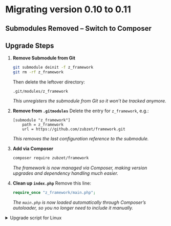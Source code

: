 # Migrating version 0.10 to 0.11
## Submodules Removed – Switch to Composer

## Upgrade Steps

1. **Remove Submodule from Git**
    ```bash
    git submodule deinit -f z_framework
    git rm -rf z_framework
    ```

    Then delete the leftover directory:

    ```
    .git/modules/z_framework
    ```

    *This unregisters the submodule from Git so it won’t be tracked anymore.*

2. **Remove from `.gitmodules`**
    Delete the entry for `z_framework`, e.g.:

    ```
    [submodule "z_framework"]
        path = z_framework
        url = https://github.com/zubzet/framework.git
    ```

    *This removes the last configuration reference to the submodule.*

3. **Add via Composer**
    ```bash
    composer require zubzet/framework
    ```

    *The framework is now managed via Composer, making version upgrades and dependency handling much easier.*

4. **Clean up `index.php`**
    Remove this line:

    ```php
    require_once "z_framework/main.php";
    ```

    *The `main.php` is now loaded automatically through Composer’s autoloader, so you no longer need to include it manually.*


<details>
  <summary>Upgrade script for Linux</summary>
  ```bash
  [ -d z_framework ] && rm -rf z_framework

  git config --file .gitmodules --get-regexp 'submodule\.z_framework\.path' >/dev/null 2>&1 && \
      git submodule deinit -f z_framework && \
      git rm -f -r z_framework

  [ -d .git/modules/z_framework ] && rm -rf .git/modules/z_framework
  [ -f .gitmodules ] && sed -i '/\[submodule "z_framework"\]/,/^$/d' .gitmodules

  composer require zubzet/framework

  [ -f index.php ] && sed -i '/require_once\s\+"z_framework\/main.php";/d' index.php

  ```
</details>

---

> After this, your project will automatically use the Composer autoloader and the framework will be ready to run.